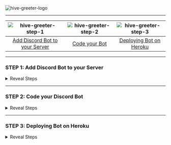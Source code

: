 <img src="https://user-images.githubusercontent.com/24829816/87224966-7c89b180-c39a-11ea-93c9-5be0c46b96da.png" alt="hive-greeter-logo">

***

| ![hive-greeter-step-1](https://user-images.githubusercontent.com/24829816/87225783-641c9580-c3a0-11ea-9440-b7e931357937.png)| ![hive-greeter-step-2](https://user-images.githubusercontent.com/24829816/87225787-67178600-c3a0-11ea-9013-84afad26b5b2.png) | ![hive-greeter-step-3](https://user-images.githubusercontent.com/24829816/87225790-67b01c80-c3a0-11ea-97c6-7c4f6e089fd8.png)|
| :-: | :-: | :-: |
| [Add Discord Bot to your Server](#step-1-add-discord-bot-to-your-server) | [Code your Bot](#step-2-code-your-discord-bot) | [Deploying Bot on Heroku](#step-3-deploying-bot-on-heroku) |

***

### STEP 1: Add Discord Bot to your Server
<details>
<summary>Reveal Steps</summary>
<br>
  
| Screens | Steps |
| :---: | :-- |
| ![image](https://user-images.githubusercontent.com/24829816/87160923-cdcf6d80-c2d4-11ea-9a0b-dd489829bd70.png) | 1. Open Discord developers [portal](https://discord.com/developers/applications/)<br><br>Click `New Application` |
| ![image](https://user-images.githubusercontent.com/24829816/87163841-040eec00-c2d9-11ea-8564-75dc5d982dfa.png) | 2. Give your BOT a new name and click `Create` |
| ![image](https://user-images.githubusercontent.com/24829816/87161737-002d9a80-c2d6-11ea-9676-6c5d3c91f01f.png)| 3. Customize your bot by giving an Image and description.|
| ![image](https://user-images.githubusercontent.com/24829816/87161999-60bcd780-c2d6-11ea-85e1-7fb7fdafbfde.png)| 4. Under the `Bot` tab, click `Add Bot` |
|![image](https://user-images.githubusercontent.com/24829816/87162504-138d3580-c2d7-11ea-80dd-389fe6c1da1e.png) | 5. Set `Icon` and `Username` 
| ![image](https://user-images.githubusercontent.com/24829816/87164102-64059280-c2d9-11ea-821f-8d951886a98f.png) | 6. Go to `OAuth2` tab. <br><br>Tick the `bot` checkbox under **scopes**.<br><br>You can customize your BOT by setting the **Bot Permissions**.<br><br>Note changing the permissions updates the `link` that'll be used to invite your bot to your server. |
|![image](https://user-images.githubusercontent.com/24829816/87163479-7b904b80-c2d8-11ea-8296-05c3a952c022.png) | <b>Inviting Your Bot</b><br>when you open the link from the step above, in a new tab you'll see the following page and now you can add the bot to any of your server |

> find detailed steps [here](https://discordpy.readthedocs.io/en/latest/discord.html)

</details>

***

### STEP 2: Code your Discord Bot
<details>
<summary>Reveal Steps</summary>
<br>

1. Get your Bot's token, for this you must go back to the developer [portal](https://discord.com/developers/applications/), select your bot and go to the `Bot` tab, there you can find your Bot's `token`.
   ![image](https://user-images.githubusercontent.com/24829816/87231323-49114c00-c3c7-11ea-98b3-f81bd1b961b1.png)

2. The simplest way to code your bot would be to fork this repo and then work on `bot-template` branch.
   alternatively you can clone this repository specifically the `bot-template` branch.

   ```
   $ git clone -b bot-template --single-branch https://github.com/MidasXIV/hive-greeter.git
   ```

3. Next create an `.env` file in the root of the repository and add your `token` like so:
   ```
   token=TOKEN_WHICH_YOU_GOT_FROM_DISCORD
   ```
   the `.env` file takes in key and value pair so here the key is token, if you wish to give a different token name then make sure you update the same in `src/sonfig/secrets.ts` file, as it looks for the "token" key.
   ```
   export const DISCORD_TOKEN = process.env["token"];
   ```

4. Now it's time to install and build the project
   ```
   $ npm install
   $ npm run start
   ```
   you can view the `NPM SCRIPTS` in the `package.json` file, running the start command should build project and run the bot on http://localhost:5000/; you can modify the port in `src/index.ts` file.

5. On Successfully building and running the porject you'll see
   ```
   Server started on port 5000
   Hive Greeter has started
   ```
   You should now be able to see your Bot online in your discord Server.

6. To get you started the template consits of two commands `greet` and `time` to test your bot, go to any text channel of your server and type in `> greet`, you'll see your bot reply as such
   ![image](https://user-images.githubusercontent.com/24829816/87232040-018dbe80-c3cd-11ea-9a9e-1c7f05d60a08.png)

7. To Add more commands you must add a new class in `src/commands` folder taking into reference `greetCommand.ts` file, then you should export the class using the `src/commands/index.ts` file so you can easily import it from your `src/CommandHandler.ts`.

8. You can update the "prefix" ( `>` ) of the bot from the `src/config/botConfig.ts` file. 


</details>
  
***
  
### STEP 3: Deploying Bot on Heroku
<details>
<summary>Reveal Steps</summary>
<br>
  
1. Install [Heroku Cli](https://devcenter.heroku.com/articles/heroku-cli)
2. login with your Heroku account credentials when you run
   ```
   $ heroku login
   ```
3. Now create an app with name your-app-name by running:
   ```
   $ heroku create your-app-name
   ```
4. add a Git remote named heroku pointing to Heroku:
   ```
   $ git remote add heroku https://git.heroku.com/your-app-name.git
   ```

**Integrating Heroku with GitHub**, *This step is required if you plan on automatically deploying your bot every time you push changes to a GitHub repository*. ([detailed steps here](https://devcenter.heroku.com/articles/github-integration))

5. Select your app from the [Heroku Dashboard](https://dashboard.heroku.com/apps).
6. Go to `Deploy` tab of app, 
   * **Enabling GitHub integration**: To configure GitHub integration, you have to authenticate with GitHub. You only have to do this once per Heroku account.
   * **App Connected to Github**: you have to select the repository with your Bot.
   * **Automatic deploys**: When you enable automatic deploys for a GitHub branch, Heroku builds and deploys all pushes to that branch.
   ![image](https://user-images.githubusercontent.com/24829816/87197633-83b5ae80-c30b-11ea-95c3-1ae107f8a26c.png)

**Testing your setup**, This step is not required, but it's highly recommended. You should build your application locally to test if you've set up it correctly.
```
$ heroku local
```
The Heroku CLI will now run your app at http://localhost:5000/; if no errors are encountered, you're on the right track!

7. Go to `Settings` tab of app to set your discord bot token in `config vars` section.
   ![image](https://user-images.githubusercontent.com/24829816/87199962-a09eb180-c30c-11ea-9056-42f70d64b0d3.png)

8. **Deploying your bot** Upon reaching this step you should have:
   * developed a functioning Discord bot
   * setup your repository for Heroku deployment
   
   If all goes well, you can now deploy your app to Heroku by running:
   ```
   $ git push heroku master
   ```
   **Note**: If you have setup Automatic Deploys, you'll able to deploy your app with every commit to your master branch.

***

On completion of the above steps Heroku Cli will give you a link to your hosted app something like this:
`https://you-app.herokuapp.com`. Most often than not you'll run into issues with your first deployment as might have some dependencies in dev-dependencies or some config issues.

if you run into any issues run
```
heroku logs --tail
```
***

> find detailed steps [here](https://elements.heroku.com/buildpacks/synicalsyntax/discord.js-heroku)
</details>
